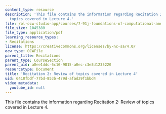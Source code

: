 ```yaml
---
content_type: resource
description: 'This file contains the information regarding Recitation 2: Review of
  topics covered in Lecture 4.'
file: /ol-ocw-studio-app/courses/7-91j-foundations-of-computational-and-systems-biology-spring-2014/6410fbdf77bd853b479dafad29f1bbd4_MIT7_91JS14_Rec_2-19-14.pdf
file_size: 1045380
file_type: application/pdf
learning_resource_types:
- Recitations
license: https://creativecommons.org/licenses/by-nc-sa/4.0/
ocw_type: OCWFile
parent_title: Recitations
parent_type: CourseSection
parent_uid: a8ee1ddc-6c16-9815-a0ec-c3e3d1235220
resourcetype: Document
title: 'Recitation 2: Review of topics covered in Lecture 4'
uid: 6410fbdf-77bd-853b-479d-afad29f1bbd4
video_metadata:
  youtube_id: null
---
```

This file contains the information regarding Recitation 2: Review of topics covered in Lecture 4.